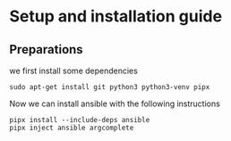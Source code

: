 
# Setup and installation guide

## Preparations
we first install some dependencies
```shell
sudo apt-get install git python3 python3-venv pipx
```
Now we can install ansible with the following instructions
```shell
pipx install --include-deps ansible
pipx inject ansible argcomplete
```
